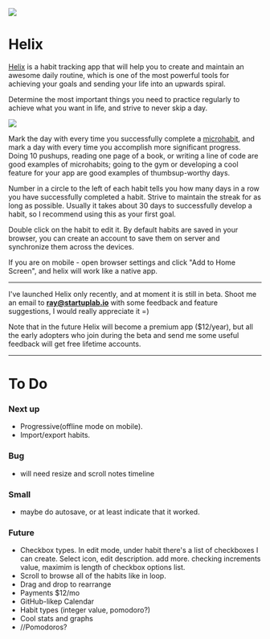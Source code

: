 ![](https://helix.startuplab.io/img/logo_256x256.png)

# Helix

[Helix](https://helix.startuplab.io) is a habit tracking app that will help you to create and maintain an awesome daily routine, which is one of the most powerful tools for achieving your goals and sending your life into an upwards spiral.

Determine the most important things you need to practice regularly to achieve what you want in life, and strive to never skip a day.

![](https://helix.startuplab.io/img/screenshots/default-habits.png)

Mark the day with every time you successfully complete a [microhabit](https://hackernoon.com/micro-habits-changed-my-life-47f572bfc153), and mark a day with every time you accomplish more significant progress. Doing 10 pushups, reading one page of a book, or writing a line of code are good examples of microhabits; going to the gym or developing a cool feature for your app are good examples of thumbsup-worthy days.

Number in a circle to the left of each habit tells you how many days in a row you have successfully completed a habit. Strive to maintain the streak for as long as possible. Usually it takes about 30 days to successfully develop a habit, so I recommend using this as your first goal.

Double click on the habit to edit it. By default habits are saved in your browser, you can create an account to save them on server and synchronize them across the devices.

If you are on mobile - open browser settings and click "Add to Home Screen", and helix will work like a native app.

* * *

I've launched Helix only recently, and at moment it is still in beta. Shoot me an email to **ray@startuplab.io** with some feedback and feature suggestions, I would really appreciate it =)

Note that in the future Helix will become a premium app ($12/year), but all the early adopters who join during the beta and send me some useful feedback will get free lifetime accounts.

---- 

# To Do

### Next up
- Progressive(offline mode on mobile).
- Import/export habits.

### Bug
- will need resize and scroll notes timeline

### Small  
- maybe do autosave, or at least indicate that it worked.

### Future
- Checkbox types. In edit mode, under habit there's a list of checkboxes I can create.
  Select icon, edit description. add more. 
  checking increments value, maximim is length of checkbox options list.
- Scroll to browse all of the habits like in loop.
- Drag and drop to rearrange
- Payments $12/mo
- GitHub-likep Calendar
- Habit types (integer value, pomodoro?)
- Cool stats and graphs
- //Pomodoros?
